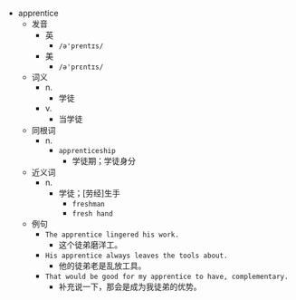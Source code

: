 - apprentice
  - 发音
    - 英
      - `/ə'prentɪs/`
    - 美
      - `/ə'prɛntɪs/`
  - 词义
    - n.
      - 学徒
    - v.
      - 当学徒
  - 同根词
    - n.
      - `apprenticeship`
        - 学徒期；学徒身分
  - 近义词
    - n.
      - 学徒；[劳经]生手
        - `freshman`
        - `fresh hand`
  - 例句
    - `The apprentice lingered his work.`
      - 这个徒弟磨洋工。
    - `His apprentice always leaves the tools about.`
      - 他的徒弟老是乱放工具。
    - `That would be good for my apprentice to have, complementary.`
      - 补充说一下，那会是成为我徒弟的优势。

